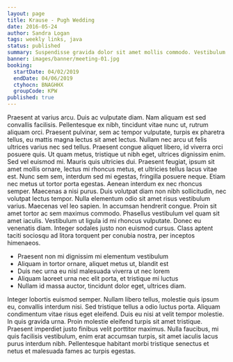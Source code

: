```yaml
---
layout: page
title: Krause - Pugh Wedding
date: 2016-05-24
author: Sandra Logan
tags: weekly links, java
status: published
summary: Suspendisse gravida dolor sit amet mollis commodo. Vestibulum.
banner: images/banner/meeting-01.jpg
booking:
  startDate: 04/02/2019
  endDate: 04/06/2019
  ctyhocn: BNAGHHX
  groupCode: KPW
published: true
---
```

Praesent at varius arcu. Duis ac vulputate diam. Nam aliquam est sed convallis facilisis. Pellentesque ex nibh, tincidunt vitae nunc ut, rutrum aliquam orci. Praesent pulvinar, sem ac tempor vulputate, turpis ex pharetra tellus, eu mattis magna lectus sit amet lectus. Nullam nec arcu ut felis ultrices varius nec sed tellus. Praesent congue aliquet libero, id viverra orci posuere quis. Ut quam metus, tristique ut nibh eget, ultrices dignissim enim. Sed vel euismod mi. Mauris quis ultricies dui.
Praesent feugiat, ipsum sit amet mollis ornare, lectus mi rhoncus metus, et ultricies tellus lacus vitae est. Nunc sem sem, interdum sed mi egestas, fringilla posuere neque. Etiam nec metus ut tortor porta egestas. Aenean interdum ex nec rhoncus semper. Maecenas a nisi purus. Duis volutpat diam non nibh sollicitudin, nec volutpat lectus tempor. Nulla elementum odio sit amet risus vestibulum varius. Maecenas vel leo sapien. In accumsan hendrerit congue. Proin sit amet tortor ac sem maximus commodo. Phasellus vestibulum vel quam sit amet iaculis. Vestibulum ut ligula id mi rhoncus vulputate. Donec eu venenatis diam. Integer sodales justo non euismod cursus. Class aptent taciti sociosqu ad litora torquent per conubia nostra, per inceptos himenaeos.

* Praesent non mi dignissim mi elementum vestibulum
* Aliquam in tortor ornare, aliquet metus ut, blandit est
* Duis nec urna eu nisl malesuada viverra ut nec lorem
* Aliquam laoreet urna nec elit porta, et tristique mi luctus
* Nullam id massa auctor, tincidunt dolor eget, ultrices diam.

Integer lobortis euismod semper. Nullam libero tellus, molestie quis ipsum eu, convallis interdum nisi. Sed tristique tellus a odio luctus porta. Aliquam condimentum vitae risus eget eleifend. Duis eu nisi at velit tempor molestie. In quis gravida urna. Proin molestie eleifend turpis sit amet tristique. Praesent imperdiet justo finibus velit porttitor maximus. Nulla faucibus, mi quis facilisis vestibulum, enim erat accumsan turpis, sit amet iaculis lacus purus interdum nibh. Pellentesque habitant morbi tristique senectus et netus et malesuada fames ac turpis egestas.
